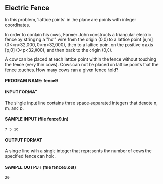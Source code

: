 ## Electric Fence

In this problem, 'lattice points' in the plane are points with integer coordinates.

In order to contain his cows, Farmer John constructs a triangular electric fence by stringing a "hot" wire from the origin (0,0) to a lattice point [n,m] (0<=n<32,000, 0<m<32,000), then to a lattice point on the positive x axis [p,0] (0<p<32,000), and then back to the origin (0,0).

A cow can be placed at each lattice point within the fence without touching the fence (very thin cows). Cows can not be placed on lattice points that the fence touches. How many cows can a given fence hold?

#### PROGRAM NAME: fence9

#### INPUT FORMAT

The single input line contains three space-separated integers that denote n, m, and p.

#### SAMPLE INPUT (file fence9.in)
```
7 5 10
```

#### OUTPUT FORMAT

A single line with a single integer that represents the number of cows the specified fence can hold.

#### SAMPLE OUTPUT (file fence9.out)
```
20
```
